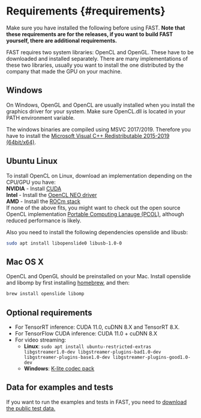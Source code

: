 Requirements {#requirements}
============================

Make sure you have installed the following before using FAST. **Note that these requirements are for the releases, if you want to build FAST yourself, there are additional requirements.**

FAST requires two system libraries: OpenCL and OpenGL. These have to be downloaded and installed separately.
There are many implementations of these two libraries, usually you want to install the one distributed by the company that made the GPU on your machine.

Windows
--------------------------------
On Windows, OpenGL and OpenCL are usually installed when you install the graphics driver for your system. Make sure OpenCL.dll is located in your PATH environment variable.

The windows binaries are compiled using MSVC 2017/2019. Therefore you have to install the [Microsoft Visual C++ Redistributable 2015-2019 (64bit/x64)](https://aka.ms/vs/16/release/vc_redist.x64.exe).

Ubuntu Linux
--------------------------------
To install OpenCL on Linux, download an implementation depending on the CPU/GPU you have:    
**NVIDIA** - Install [CUDA](https://developer.nvidia.com/cuda-downloads)  
**Intel** - Install the [OpenCL NEO driver](https://github.com/intel/compute-runtime/releases)  
**AMD** - Install the [ROCm stack](https://rocmdocs.amd.com/en/latest/Installation_Guide/Installation-Guide.html)  
If none of the above fits, you might want to check out the open source OpenCL implementation [Portable Computing Lanauge (PCOL)](http://portablecl.org), although reduced performance is likely.

Also you need to install the following dependencies openslide and libusb: 
```bash 
sudo apt install libopenslide0 libusb-1.0-0
```

Mac OS X
--------------------------------
OpenCL and OpenGL should be preinstalled on your Mac.
Install openslide and libomp by first installing [homebrew](https://brew.sh/), and then:
```bash
brew install openslide libomp
```

Optional requirements
--------------------------------
* For TensorRT inference: CUDA 11.0, cuDNN 8.X and TensorRT 8.X.
* For TensorFlow CUDA inference: CUDA 11.0 + cuDNN 8.X
* For video streaming:
    * **Linux**: ```sudo apt install ubuntu-restricted-extras libgstreamer1.0-dev libgstreamer-plugins-bad1.0-dev libgstreamer-plugins-base1.0-dev libgstreamer-plugins-good1.0-dev```  
    * **Windows**: [K-lite codec pack](http://www.codecguide.com/download_kl.htm)

Data for examples and tests
--------------------------------

If you want to run the examples and tests in FAST, you need to [download the public test data.](https://github.com/smistad/FAST/wiki/Test-data)